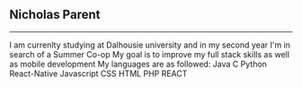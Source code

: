 ## Nicholas Parent
***
I am currenlty studying at Dalhousie university and in my second year
I'm in search of a Summer Co-op
My goal is to improve my full stack skills as well as mobile development
My languages are as followed:
Java  C  Python  React-Native  Javascript  CSS  HTML  PHP REACT
